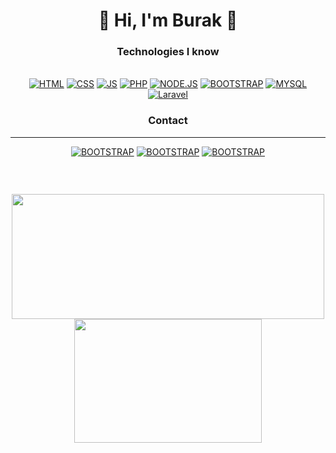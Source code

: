 <h1 align="center">👋 Hi, I'm Burak 👋 

<h3 align="center">Technologies I know</h3>
<p align="center"><br>
<a href="https://html.com"><img alt="HTML" src="https://img.shields.io/badge/HTML5-E34F26?style=for-the-badge&logo=html5&logoColor=white"></img></a> 
<a href="https://www.w3.org/Style/CSS"><img alt="CSS" src="https://img.shields.io/badge/CSS3-1572B6?style=for-the-badge&logo=css3&logoColor=white"></img></a>
<a href="https://javascript.com"><img alt="JS" src="https://img.shields.io/badge/JavaScript-323330?style=for-the-badge&logo=javascript&logoColor=F7DF1E"></img></a>
<a href="https://php.com"><img alt="PHP" src="https://img.shields.io/badge/PHP-777BB4?style=for-the-badge&logo=php&logoColor=white"></img></a>
<a href="https://node.js.com"><img alt="NODE.JS" src="https://img.shields.io/badge/Node.js-43853D?style=for-the-badge&logo=node.js&logoColor=white"></img></a>
<a href=https://getbootstrap.com"><img alt="BOOTSTRAP" src="https://img.shields.io/badge/Bootstrap-563D7C?style=for-the-badge&logo=bootstrap&logoColor=white"></img></a>
<a href="#"><img alt="MYSQL" src="https://img.shields.io/badge/MySQL-00000F?style=for-the-badge&logo=mysql&logoColor=white"></img></a>
<a href="https://laravel.com/"><img alt="Laravel" src="https://img.shields.io/badge/Laravel-FF2D20?style=for-the-badge&logo=laravel&logoColor=white    "></img></a>                                                                                                                           
                                                                                                                       
 <h3 align="center">Contact</h3>                                                                                                                          
 <hr>
 <p align="center">
<a href="https://www.linkedin.com/in/burak-aydemir-5887aa215/"><img alt="BOOTSTRAP" src="https://img.shields.io/badge/LinkedIn-0077B5?style=for-the-badge&logo=linkedin&logoColor=white"></img></a>     
<a href="https://www.instagram.com/burak.aydemir00/"><img alt="BOOTSTRAP" src="https://img.shields.io/badge/Instagram-E4405F?style=for-the-badge&logo=instagram&logoColor=white"></img></a>
<a href="https://discord.com/users/467693560569921537"><img alt="BOOTSTRAP" src="https://img.shields.io/badge/Discord-7289DA?style=for-the-badge&logo=discord&logoColor=whit"></img></a>
<p align="center">
<a href=""><img alt="" src="https://komarev.com/ghpvc/?username=Worlex0&color=dc143c"></img></a>
</p>
 </p>                                                                                                                          
  
                                                                                                                           
</br></p>

<p align="center">
<img height=200 width=500 src="https://github-readme-stats.vercel.app/api?username=Worlex0&theme=dark&hide_border=true"></img>
<img height=198 width=300 src="https://github-readme-stats.vercel.app/api/top-langs/?username=Worlex0&theme=dark&hide_border=true&layout=compact"></img>
</p>
<br>                                 
                                                                                                                           
                                                                                                                                                

